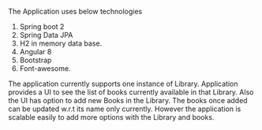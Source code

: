 The Application uses below technologies
1. Spring boot 2
2. Spring Data JPA
3. H2 in memory data base.
4. Angular 8 
5. Bootstrap
6. Font-awesome.

The application currently supports one instance of Library. Application provides a UI to see the list of books currently available in that Library.
Also the UI has option to add new Books in the Library. The books once added can be updated w.r.t its name only currently.
However the application is scalable easily to add more options with the Library and books. 
